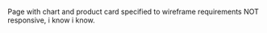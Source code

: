 Page with chart and product card specified to wireframe requirements
NOT responsive, i know i know.



